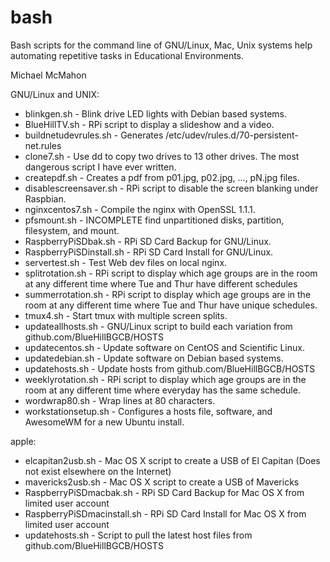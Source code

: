# bash

Bash scripts for the command line of GNU/Linux, Mac, Unix systems help
automating repetitive tasks in Educational Environments.

Michael McMahon

GNU/Linux and UNIX:

- blinkgen.sh - Blink drive LED lights with Debian based systems.
- BlueHillTV.sh - RPi script to display a slideshow and a video.
- buildnetudevrules.sh - Generates /etc/udev/rules.d/70-persistent-net.rules
- clone7.sh - Use dd to copy two drives to 13 other drives.  The most dangerous
  script I have ever written.
- createpdf.sh - Creates a pdf from p01.jpg, p02.jpg, ..., pN.jpg files.
- disablescreensaver.sh - RPi script to disable the screen blanking under
  Raspbian.
- nginxcentos7.sh - Compile the nginx with OpenSSL 1.1.1.
- pfsmount.sh - INCOMPLETE find unpartitioned disks, partition, filesystem, and
  mount.
- RaspberryPiSDbak.sh - RPi SD Card Backup for GNU/Linux.
- RaspberryPiSDinstall.sh - RPi SD Card Install for GNU/Linux.
- servertest.sh - Test Web dev files on local nginx.
- splitrotation.sh - RPi script to display which age groups are in the room at
  any different time where Tue and Thur have different schedules
- summerrotation.sh - RPi script to display which age groups are in the room at
  any different time where Tue and Thur have unique schedules.
- tmux4.sh - Start tmux with multiple screen splits.
- updateallhosts.sh - GNU/Linux script to build each variation from
  github.com/BlueHillBGCB/HOSTS
- updatecentos.sh - Update software on CentOS and Scientific Linux.
- updatedebian.sh - Update software on Debian based systems.
- updatehosts.sh - Update hosts from github.com/BlueHillBGCB/HOSTS
- weeklyrotation.sh - RPi script to display which age groups are in the room at
  any different time where everyday has the same schedule.
- wordwrap80.sh - Wrap lines at 80 characters.
- workstationsetup.sh - Configures a hosts file, software, and AwesomeWM for a
  new Ubuntu install.

apple:
- elcapitan2usb.sh - Mac OS X script to create a USB of El Capitan (Does not
  exist elsewhere on the Internet)
- mavericks2usb.sh - Mac OS X script to create a USB of Mavericks
- RaspberryPiSDmacbak.sh - RPi SD Card Backup for Mac OS X from limited user
  account
- RaspberryPiSDmacinstall.sh - RPi SD Card Install for Mac OS X from limited
  user account
- updatehosts.sh - Script to pull the latest host files from
  github.com/BlueHillBGCB/HOSTS

